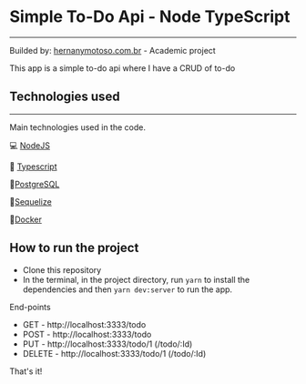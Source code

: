 # Simple To-Do Api - Node TypeScript 
-----------

Builded by: [hernanymotoso.com.br](https://www.hernanymotoso.com.br) - Academic project

This app is a simple to-do api where I have a CRUD of to-do

## Technologies used
----
Main technologies used in the code.

💻 [NodeJS](https://nodejs.org/)

🧰 [Typescript](https://www.typescriptlang.org/)

💽[PostgreSQL](https://www.postgresql.org/)

🧊[Sequelize](https://sequelize.org/)

🐋[Docker](https://www.docker.com/)


## How to run the project

* Clone this repository
* In the terminal, in the project directory, run `yarn` to install the dependencies and then `yarn dev:server` to run the app.

End-points
  
 * GET - http://localhost:3333/todo
 * POST - http://localhost:3333/todo
 * PUT - http://localhost:3333/todo/1   (/todo/:Id)
 * DELETE - http://localhost:3333/todo/1   (/todo/:Id)

That's it! 

